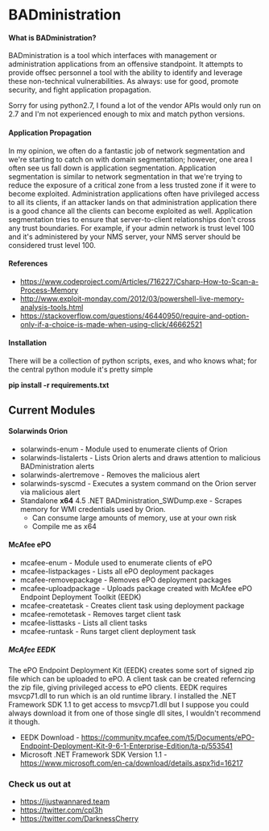 # BADministration

#### What is BADministration?

BADministration is a tool which interfaces with management or administration applications from an offensive standpoint. It attempts to provide offsec personnel a tool with the ability to identify and leverage these non-technical vulnerabilities. As always: use for good, promote security, and fight application propagation. 

Sorry for using python2.7, I found a lot of the vendor APIs would only run on 2.7 and I'm not experienced enough to mix and match python versions.

#### Application Propagation

In my opinion, we often do a fantastic job of network segmentation and we're starting to catch on with domain segmentation; however, one area I often see us fall down is application segmentation. Application segmentation is similar to network segmentation in that we're trying to reduce the exposure of a critical zone from a less trusted zone if it were to become exploited. Administration applications often have privileged access to all its clients, if an attacker lands on that administration application there is a good chance all the clients can become exploited as well. Application segmentation tries to ensure that server-to-client relationships don't cross any trust boundaries. For example, if your admin network is trust level 100 and it's administered by your NMS server, your NMS server should be considered trust level 100.

#### References
- https://www.codeproject.com/Articles/716227/Csharp-How-to-Scan-a-Process-Memory
- http://www.exploit-monday.com/2012/03/powershell-live-memory-analysis-tools.html
- https://stackoverflow.com/questions/46440950/require-and-option-only-if-a-choice-is-made-when-using-click/46662521

#### Installation

There will be a collection of python scripts, exes, and who knows what; for the central python module it's pretty simple

**pip install -r requirements.txt**

## Current Modules

#### Solarwinds Orion

- solarwinds-enum - Module used to enumerate clients of Orion
- solarwinds-listalerts - Lists Orion alerts and draws attention to malicious BADministration alerts
- solarwinds-alertremove - Removes the malicious alert
- solarwinds-syscmd - Executes a system command on the Orion server via malicious alert
- Standalone **x64** 4.5 .NET BADministration_SWDump.exe - Scrapes memory for WMI credentials used by Orion.
  - Can consume large amounts of memory, use at your own risk
  - Compile me as x64
  
#### McAfee ePO

- mcafee-enum - Module used to enumerate clients of ePO
- mcafee-listpackages - Lists all ePO deployment packages
- mcafee-removepackage - Removes ePO deployment packages
- mcafee-uploadpackage - Uploads package created with McAfee ePO Endpoint Deployment Toolkit (EEDK)
- mcafee-createtask - Creates client task using deployment package
- mcafee-remotetask - Removes target client task
- mcafee-listtasks - Lists all client tasks
- mcafee-runtask - Runs target client deployment task

##### McAfee EEDK

The ePO Endpoint Deployment Kit (EEDK) creates some sort of signed zip file which can be uploaded to ePO. A client task can be created referncing the zip file, giving privileged access to ePO clients. EEDK requires msvcp71.dll to run which is an old runtime library. I installed the .NET Framework SDK 1.1 to get access to msvcp71.dll but I suppose you could always download it from one of those single dll sites, I wouldn't recommend it though.

- EEDK Download - https://community.mcafee.com/t5/Documents/ePO-Endpoint-Deployment-Kit-9-6-1-Enterprise-Edition/ta-p/553541
- Microsoft .NET Framework SDK Version 1.1 - https://www.microsoft.com/en-ca/download/details.aspx?id=16217

### Check us out at 
- https://ijustwannared.team
- https://twitter.com/cpl3h
- https://twitter.com/DarknessCherry
